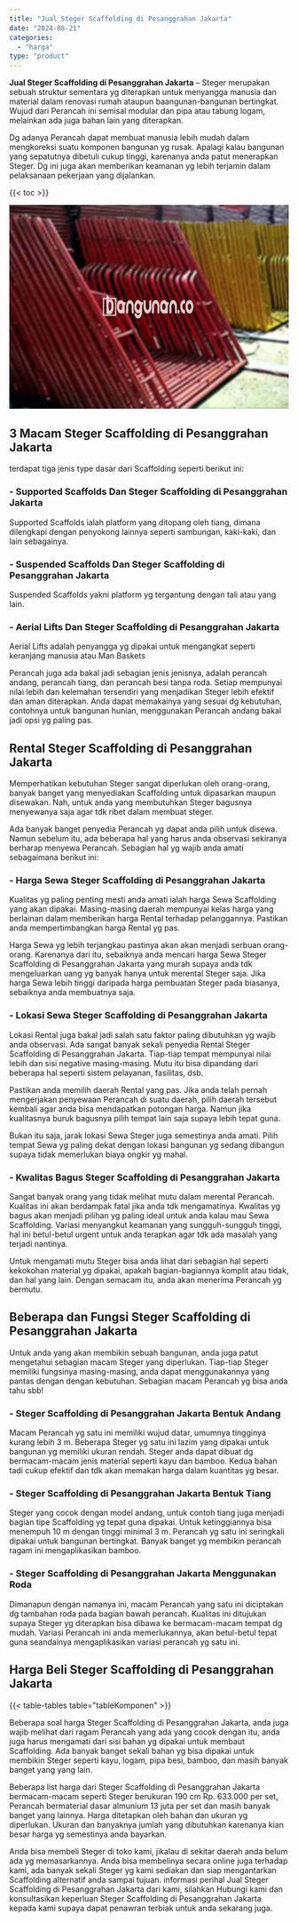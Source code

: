 ```yaml
---
title: "Jual Steger Scaffolding di Pesanggrahan Jakarta"
date: "2024-08-21"
categories: 
  - "harga"
type: "product"
---
```


**Jual Steger Scaffolding di Pesanggrahan Jakarta** – Steger merupakan sebuah struktur sementara yg diterapkan untuk menyangga manusia dan material dalam renovasi rumah ataupun baangunan-bangunan bertingkat. Wujud dari Perancah ini semisal modular dan pipa atau tabung logam, melainkan ada juga bahan lain yang diterapkan.

Dg adanya Perancah dapat membuat manusia lebih mudah dalam mengkoreksi suatu komponen bangunan yg rusak. Apalagi kalau bangunan yang sepatutnya dibetuli cukup tinggi, karenanya anda patut menerapkan Steger. Dg ini juga akan memberikan keamanan yg lebih terjamin dalam pelaksanaan pekerjaan yang dijalankan.

{{< toc >}}

![Jual Steger Scaffolding di Pesanggrahan Jakarta](/images/sewa-scaffolding-steger-30.png)

## 3 Macam Steger Scaffolding di Pesanggrahan Jakarta

terdapat tiga jenis type dasar dari Scaffolding seperti berikut ini:

### \- Supported Scaffolds Dan Steger Scaffolding di Pesanggrahan Jakarta

Supported Scaffolds ialah platform yang ditopang oleh tiang, dimana dilengkapi dengan penyokong lainnya seperti sambungan, kaki-kaki, dan lain sebagainya.

### \- Suspended Scaffolds Dan Steger Scaffolding di Pesanggrahan Jakarta

Suspended Scaffolds yakni platform yg tergantung dengan tali atau yang lain.

### \- Aerial Lifts Dan Steger Scaffolding di Pesanggrahan Jakarta

Aerial Lifts adalah penyangga yg dipakai untuk mengangkat seperti keranjang manusia atau Man Baskets

Perancah juga ada bakal jadi sebagian jenis jenisnya, adalah perancah andang, perancah tiang, dan perancah besi tanpa roda. Setiap mempunyai nilai lebih dan kelemahan tersendiri yang menjadikan Steger lebih efektif dan aman diterapkan. Anda dapat memakainya yang sesuai dg kebutuhan, contohnya untuk bangunan hunian, menggunakan Perancah andang bakal jadi opsi yg paling pas.

## Rental Steger Scaffolding di Pesanggrahan Jakarta

Memperhatikan kebutuhan Steger sangat diperlukan oleh orang-orang, banyak banget yang menyediakan Scaffolding untuk dipasarkan maupun disewakan. Nah, untuk anda yang membutuhkan Steger bagusnya menyewanya saja agar tdk ribet dalam membuat steger.

Ada banyak banget penyedia Perancah yg dapat anda pilih untuk disewa. Namun sebelum itu, ada beberapa hal yang harus anda observasi sekiranya berharap menyewa Perancah. Sebagian hal yg wajib anda amati sebagaimana berikut ini:

### \- Harga Sewa Steger Scaffolding di Pesanggrahan Jakarta

Kualitas yg paling penting mesti anda amati ialah harga Sewa Scaffolding yang akan dipakai. Masing-masing daerah mempunyai kelas harga yang berlainan dalam memberikan harga Rental terhadap pelanggannya. Pastikan anda mempertimbangkan harga Rental yg pas.

Harga Sewa yg lebih terjangkau pastinya akan akan menjadi serbuan orang-orang. Karenanya dari itu, sebaiknya anda mencari harga Sewa Steger Scaffolding di Pesanggrahan Jakarta yang murah supaya anda tdk mengeluarkan uang yg banyak hanya untuk merental Steger saja. Jika harga Sewa lebih tinggi daripada harga pembuatan Steger pada biasanya, sebaiknya anda membuatnya saja.

### \- Lokasi Sewa Steger Scaffolding di Pesanggrahan Jakarta

Lokasi Rental juga bakal jadi salah satu faktor paling dibutuhkan yg wajib anda observasi. Ada sangat banyak sekali penyedia Rental Steger Scaffolding di Pesanggrahan Jakarta. Tiap-tiap tempat mempunyai nilai lebih dan sisi negative masing-masing. Mutu itu bisa dipandang dari beberapa hal seperti sistem pelayanan, fasilitas, dsb.

Pastikan anda memilih daerah Rental yang pas. Jika anda telah pernah mengerjakan penyewaan Perancah di suatu daerah, pilih daerah tersebut kembali agar anda bisa mendapatkan potongan harga. Namun jika kualitasnya buruk bagusnya pilih tempat lain saja supaya lebih tepat guna.

Bukan itu saja, jarak lokasi Sewa Steger juga semestinya anda amati. Pilih tempat Sewa yg paling dekat dengan lokasi bangunan yg sedang dibangun supaya tidak memerlukan biaya ongkir yg mahal.

### \- Kwalitas Bagus Steger Scaffolding di Pesanggrahan Jakarta

Sangat banyak orang yang tidak melihat mutu dalam merental Perancah. Kualitas ini akan berdampak fatal jika anda tdk mengamatinya. Kwalitas yg bagus akan menjadi pilihan yg paling ideal untuk anda kalau mau Sewa Scaffolding. Variasi menyangkut keamanan yang sungguh-sungguh tinggi, hal ini betul-betul urgent untuk anda terapkan agar tdk ada masalah yang terjadi nantinya.

Untuk mengamati mutu Steger bisa anda lihat dari sebagian hal seperti kekokohan material yg dipakai, apakah bagian-bagiannya komplit atau tidak, dan hal yang lain. Dengan semacam itu, anda akan menerima Perancah yg bermutu.

## Beberapa dan Fungsi Steger Scaffolding di Pesanggrahan Jakarta

Untuk anda yang akan membikin sebuah bangunan, anda juga patut mengetahui sebagian macam Steger yang diperlukan. Tiap-tiap Steger memiliki fungsinya masing-masing, anda dapat menggunakannya yang pantas dengan dengan kebutuhan. Sebagian macam Perancah yg bisa anda tahu sbb!

### \- Steger Scaffolding di Pesanggrahan Jakarta Bentuk Andang

Macam Perancah yg satu ini memiliki wujud datar, umumnya tingginya kurang lebih 3 m. Beberapa Steger yg satu ini lazim yang dipakai untuk bangunan yg memiliki ukuran rendah. Steger anda dapat dibuat dg bermacam-macam jenis material seperti kayu dan bamboo. Kedua bahan tadi cukup efektif dan tdk akan memakan harga dalam kuantitas yg besar.

### \- Steger Scaffolding di Pesanggrahan Jakarta Bentuk Tiang

Steger yang cocok dengan model andang, untuk contoh tiang juga menjadi bagian tipe Scaffolding yg tepat guna dipakai. Untuk ketinggiannya bisa menempuh 10 m dengan tinggi minimal 3 m. Perancah yg satu ini seringkali dipakai untuk bangunan bertingkat. Banyak banget yg membikin perancah ragam ini mengaplikasikan bamboo.

### \- Steger Scaffolding di Pesanggrahan Jakarta Menggunakan Roda

Dimanapun dengan namanya ini, macam Perancah yang satu ini diciptakan dg tambahan roda pada bagian bawah perancah. Kualitas ini ditujukan supaya Steger yg diterapkan bisa dibawa ke bermacam-macam tempat dg mudah. Variasi Perancah ini anda memerlukannya, akan betul-betul tepat guna seandainya mengaplikasikan variasi perancah yg satu ini.

## Harga Beli Steger Scaffolding di Pesanggrahan Jakarta

{{< table-tables table="tableKomponen" >}}

Beberapa soal harga Steger Scaffolding di Pesanggrahan Jakarta, anda juga wajib melihat dari ragam Perancah yang ada yang cocok dengan itu, anda juga harus mengamati dari sisi bahan yg dipakai untuk membaut Scaffolding. Ada banyak banget sekali bahan yg bisa dipakai untuk membikin Steger seperti kayu, logam, pipa besi, bamboo, dan masih banyak banget yang yang lain.

Beberapa list harga dari Steger Scaffolding di Pesanggrahan Jakarta bermacam-macam seperti Steger berukuran 190 cm Rp. 633.000 per set, Perancah bermaterial dasar almunium 13 juta per set dan masih banyak banget yang lainnya. Harga ditetapkan oleh bahan dan ukuran yg diperlukan. Ukuran dan banyaknya jumlah yang dibutuhkan karenanya kian besar harga yg semestinya anda bayarkan.

Anda bisa membeli Steger di toko kami, jikalau di sekitar daerah anda belum ada yg memasarkannya. Anda bisa membelinya secara online juga terhadap kami, ada banyak sekali Steger yg kami sediakan dan siap mengantarkan Scaffolding alternatif anda sampai tujuan. informasi perihal Jual Steger Scaffolding di Pesanggrahan Jakarta dari kami, silahkan Hubungi kami dan konsultasikan keperluan Steger Scaffolding di Pesanggrahan Jakarta kepada kami supaya dapat penawran terbiak untuk anda sekarang juga.
